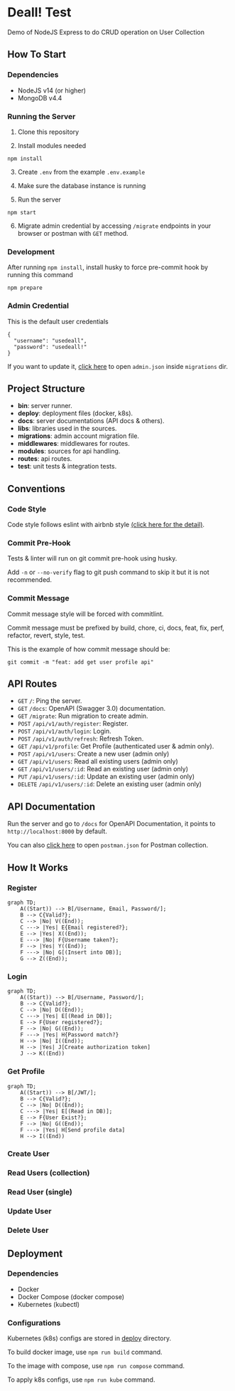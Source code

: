 # Deall! Test
Demo of NodeJS Express to do CRUD operation on User Collection

## How To Start

### Dependencies

- NodeJS v14 (or higher)
- MongoDB v4.4

### Running the Server

1. Clone this repository
  
2. Install modules needed

```
npm install
```

3. Create `.env` from the example `.env.example`

4. Make sure the database instance  is running

5. Run the server

```
npm start
```

6. Migrate admin credential by accessing `/migrate` endpoints in your browser or postman with `GET` method.

### Development 

After running `npm install`, install husky to force pre-commit hook by running this command

```
npm prepare
```

### Admin Credential

This is the default user credentials

```
{
  "username": "usedeall",
  "password": "usedeall!"
}
```

If you want to update it, [click here](./migrations/admin.json) to open `admin.json` inside `migrations` dir. 

## Project Structure

- **bin**: server runner.
- **deploy**: deployment files (docker, k8s).
- **docs**: server documentations (API docs & others).
- **libs**: libraries used in the sources.
- **migrations**: admin account migration file.
- **middlewares**: middlewares for routes.
- **modules**: sources for api handling.
- **routes**: api routes.
- **test**: unit tests & integration tests.

## Conventions
### Code Style

Code style follows eslint with airbnb style [(click here for the detail)](https://github.com/airbnb/javascript).

### Commit Pre-Hook

Tests & linter will run on git commit pre-hook using husky.

Add `-n` or `--no-verify` flag to git push command to skip it but it is not recommended.

### Commit Message

Commit message style will be forced with commitlint.

Commit message must be prefixed by build, chore, ci, docs, feat, fix, perf, refactor, revert, style, test.

This is the example of how commit message should be:

```
git commit -m "feat: add get user profile api"
```

## API Routes

- `GET` `/`: Ping the server.
- `GET` `/docs`: OpenAPI (Swagger 3.0) documentation.
- `GET` `/migrate`: Run migration to create admin.
- `POST` `/api/v1/auth/register`: Register.
- `POST` `/api/v1/auth/login`: Login.
- `POST` `/api/v1/auth/refresh`: Refresh Token.
- `GET` `/api/v1/profile`: Get Profile (authenticated user & admin only).
- `POST` `/api/v1/users`: Create a new user (admin only)
- `GET` `/api/v1/users`: Read all existing users (admin only)
- `GET` `/api/v1/users/:id`: Read an existing user (admin only)
- `PUT` `/api/v1/users/:id`: Update an existing user (admin only)
- `DELETE` `/api/v1/users/:id`: Delete an existing user (admin only)

## API Documentation

Run the server and go to `/docs` for OpenAPI Documentation, it points to `http://localhost:8000` by default.

You can also [click here](./docs/postman.json) to open `postman.json` for Postman collection.

## How It Works
### Register

```mermaid
graph TD;
    A((Start)) --> B[/Username, Email, Password/];
    B --> C{Valid?}; 
    C --> |No| V((End));
    C ---> |Yes| E{Email registered?};
    E --> |Yes| X((End));
    E ---> |No| F{Username taken?};
    F --> |Yes| Y((End));
    F ---> |No| G[(Insert into DB)];
    G --> Z((End));
```
### Login

```mermaid
graph TD;
    A((Start)) --> B[/Username, Password/];
    B --> C{Valid?}; 
    C --> |No| D((End));
    C ---> |Yes| E[(Read in DB)];
    E --> F{User registered?};
    F --> |No| G((End));
    F ---> |Yes| H{Password match?}
    H --> |No| I((End));
    H --> |Yes| J[Create authorization token]
    J --> K((End))
```

### Get Profile
```mermaid
graph TD;
    A((Start)) --> B[/JWT/];
    B --> C{Valid?}; 
    C --> |No| D((End));
    C ---> |Yes| E[(Read in DB)];
    E --> F{User Exist?};
    F --> |No| G((End));
    F ---> |Yes| H[Send profile data]
    H --> I((End))
```

### Create User

### Read Users (collection)

### Read User (single)

### Update User

### Delete User
## Deployment

### Dependencies
- Docker
- Docker Compose (docker compose)
- Kubernetes (kubectl)

### Configurations

Kubernetes (k8s) configs are stored in [deploy](./deploy/) directory.

To build docker image, use `npm run build` command.

To the image with compose, use `npm run compose` command.

To apply k8s configs, use `npm run kube` command.